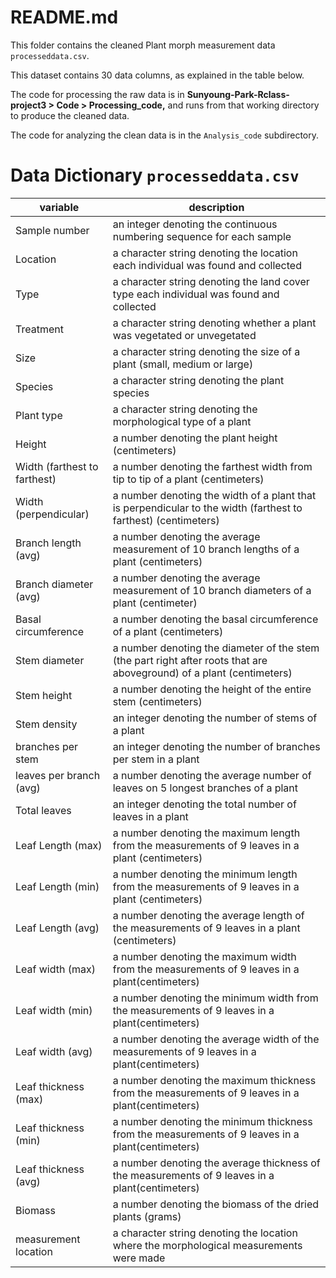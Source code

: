 # README.md

This folder contains the cleaned Plant morph measurement data `processeddata.csv`. 

This dataset contains 30 data columns, as explained in the table below. 

The code for processing the raw data is in **Sunyoung-Park-Rclass-project3 > Code > Processing_code,** and runs from that working directory to produce the cleaned data. 

The code for analyzing the clean data is in the `Analysis_code` subdirectory.

# Data Dictionary `processeddata.csv`

|variable| description|
|----------|--------------|
| Sample number | an integer denoting the continuous numbering sequence for each sample |
| Location | a character string denoting the location each individual was found and collected |
| Type | a character string denoting the land cover type each individual was found and collected |
| Treatment | a character string denoting whether a plant was vegetated or unvegetated |
| Size | a character string denoting the size of a plant (small, medium or large) |
| Species | a character string denoting the plant species |
| Plant type | a character string denoting the morphological type of a plant |
| Height | a number denoting the plant height (centimeters)|
| Width (farthest to farthest)| a number denoting the farthest width from tip to tip of a plant (centimeters)|
| Width (perpendicular)| a number denoting the width of a plant that is perpendicular to the width (farthest to farthest) (centimeters)| 
| Branch length (avg) | a number denoting the average measurement of 10 branch lengths of a plant (centimeters)| 
| Branch diameter (avg) | a number denoting the average measurement of 10 branch diameters of a plant (centimeter)| 
| Basal circumference | a number denoting the basal circumference of a plant (centimeters)| 
| Stem diameter | a number denoting the diameter of the stem (the part right after roots that are aboveground) of a plant (centimeters)|
| Stem height | a number denoting the height of the entire stem (centimeters)|
| Stem density | an integer denoting the number of stems of a plant |
| branches per stem | an integer denoting the number of branches per stem in a plant |
| leaves per branch (avg) | a number denoting the average number of leaves on 5 longest branches of a plant |
| Total leaves | an integer denoting the total number of leaves in a plant |
| Leaf Length (max) | a number denoting the maximum length from the measurements of 9 leaves in a plant (centimeters)|
|  Leaf Length (min) | a number denoting the minimum length from the measurements of 9 leaves in a plant (centimeters)|
| Leaf Length (avg) | a number denoting the average length of the measurements of 9 leaves in a plant (centimeters)|
| Leaf width (max) | a number denoting the maximum width from the measurements of 9 leaves in a plant(centimeters)|
| Leaf width (min) | a number denoting the minimum width from the measurements of 9 leaves in a plant(centimeters)|
| Leaf width (avg) | a number denoting the average width of the measurements of 9 leaves in a plant(centimeters)|
| Leaf thickness (max) | a number denoting the maximum thickness from the measurements of 9 leaves in a plant(centimeters)|
| Leaf thickness (min) | a number denoting the minimum thickness from the measurements of 9 leaves in a plant(centimeters)|
| Leaf thickness (avg) | a number denoting the average thickness of the measurements of 9 leaves in a plant(centimeters)|
| Biomass | a number denoting the biomass of the dried plants (grams)|
| measurement location | a character string denoting the location where the morphological measurements were made |


